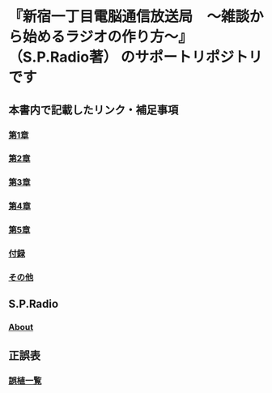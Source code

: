 # 『新宿一丁目電脳通信放送局　〜雑談から始めるラジオの作り方〜』 （S.P.Radio著） のサポートリポジトリです

## 本書内で記載したリンク・補足事項

### [第1章](https://github.com/S-P-Radio/Shinjuku1-chome-Cyber-communication-Broadcaster-support/blob/main/chapter1/README.md)

### [第2章](https://github.com/S-P-Radio/Shinjuku1-chome-Cyber-communication-Broadcaster-support/blob/main/chapter2/README.md)

### [第3章](https://github.com/S-P-Radio/Shinjuku1-chome-Cyber-communication-Broadcaster-support/blob/main/chapter3/README.md)

### [第4章](https://github.com/S-P-Radio/Shinjuku1-chome-Cyber-communication-Broadcaster-support/blob/main/chapter4/README.md)

### [第5章](https://github.com/S-P-Radio/Shinjuku1-chome-Cyber-communication-Broadcaster-support/blob/main/chapter5/README.md)

### [付録](https://github.com/S-P-Radio/Shinjuku1-chome-Cyber-communication-Broadcaster-support/blob/main/x-appendix/README.md)

### [その他](https://github.com/S-P-Radio/Shinjuku1-chome-Cyber-communication-Broadcaster-support/blob/main/z-other/README.md)

## S.P.Radio

### [About](https://github.com/S-P-Radio/Shinjuku1-chome-Cyber-communication-Broadcaster-support/blob/main/Abount/README.md)

## 正誤表

### [誤植一覧](https://github.com/S-P-Radio/Shinjuku1-chome-Cyber-communication-Broadcaster-support/labels/%E8%AA%A4%E6%A4%8D)
